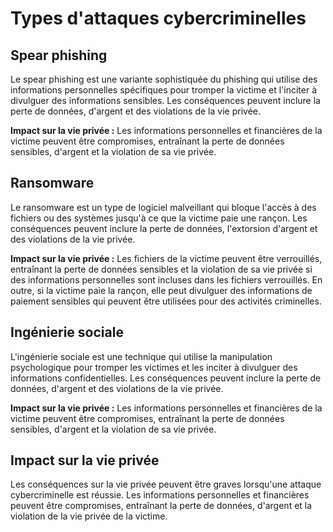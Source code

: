 # Types d'attaques cybercriminelles

## Spear phishing

Le spear phishing est une variante sophistiquée du phishing qui utilise des informations personnelles spécifiques pour tromper la victime et l'inciter à divulguer des informations sensibles. Les conséquences peuvent inclure la perte de données, d'argent et des violations de la vie privée.

**Impact sur la vie privée :** Les informations personnelles et financières de la victime peuvent être compromises, entraînant la perte de données sensibles, d'argent et la violation de sa vie privée.

## Ransomware

Le ransomware est un type de logiciel malveillant qui bloque l'accès à des fichiers ou des systèmes jusqu'à ce que la victime paie une rançon. Les conséquences peuvent inclure la perte de données, l'extorsion d'argent et des violations de la vie privée.

**Impact sur la vie privée :** Les fichiers de la victime peuvent être verrouillés, entraînant la perte de données sensibles et la violation de sa vie privée si des informations personnelles sont incluses dans les fichiers verrouillés. En outre, si la victime paie la rançon, elle peut divulguer des informations de paiement sensibles qui peuvent être utilisées pour des activités criminelles.

## Ingénierie sociale

L'ingénierie sociale est une technique qui utilise la manipulation psychologique pour tromper les victimes et les inciter à divulguer des informations confidentielles. Les conséquences peuvent inclure la perte de données, d'argent et des violations de la vie privée.

**Impact sur la vie privée :** Les informations personnelles et financières de la victime peuvent être compromises, entraînant la perte de données sensibles, d'argent et la violation de sa vie privée.

## Impact sur la vie privée

Les conséquences sur la vie privée peuvent être graves lorsqu'une attaque cybercriminelle est réussie. Les informations personnelles et financières peuvent être compromises, entraînant la perte de données, d'argent et la violation de la vie privée de la victime.
